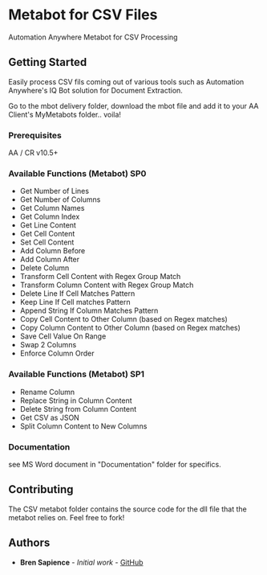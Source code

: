 # Metabot for CSV Files

Automation Anywhere Metabot for CSV Processing

## Getting Started

Easily process CSV fils coming out of various tools such as Automation Anywhere's IQ Bot solution for Document Extraction.

Go to the mbot delivery folder, download the mbot file and add it to your AA Client's MyMetabots folder.. voila!

### Prerequisites

AA / CR v10.5+


### Available Functions (Metabot) SP0

* Get Number of Lines
* Get Number of Columns
* Get Column Names
* Get Column Index
* Get Line Content
* Get Cell Content
* Set Cell Content
* Add Column Before
* Add Column After
* Delete Column
* Transform Cell Content with Regex Group Match
* Transform Column Content with Regex Group Match
* Delete Line If Cell Matches Pattern
* Keep Line If Cell matches Pattern
* Append String If Column Matches Pattern
* Copy Cell Content to Other Column (based on Regex matches)
* Copy Column Content to Other Column (based on Regex matches)
* Save Cell Value On Range
* Swap 2 Columns
* Enforce Column Order

### Available Functions (Metabot) SP1

* Rename Column
* Replace String in Column Content
* Delete String from Column Content
* Get CSV as JSON
* Split Column Content to New Columns

### Documentation

see MS Word document in "Documentation" folder for specifics.

## Contributing

The CSV metabot folder contains the source code for the dll file that the metabot relies on. Feel free to fork!


## Authors

* **Bren Sapience** - *Initial work* - [GitHub](https://github.com/BrendanSapience)


